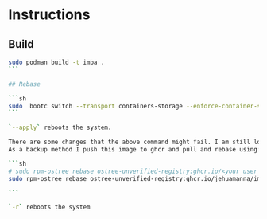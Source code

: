 # Instructions

## Build 

````sh
sudo podman build -t imba .
```

## Rebase

```sh
sudo  bootc switch --transport containers-storage --enforce-container-sigpolicy localhost/imba:latest --apply
```

`--apply` reboots the system.

There are some changes that the above command might fail. I am still looking into it. 
As a backup method I push this image to ghcr and pull and rebase using:

```sh
# sudo rpm-ostree rebase ostree-unverified-registry:ghcr.io/<your user name>/imba:latest -r
sudo rpm-ostree rebase ostree-unverified-registry:ghcr.io/jehuamanna/imba:latest -r

```

`-r` reboots the system

